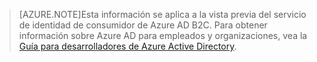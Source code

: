 > [AZURE.NOTE]Esta información se aplica a la vista previa del servicio de identidad de consumidor de Azure AD B2C. Para obtener información sobre Azure AD para empleados y organizaciones, vea la [Guía para desarrolladores de Azure Active Directory](active-directory-developers-guide.md).

<!---HONumber=Oct15_HO3-->